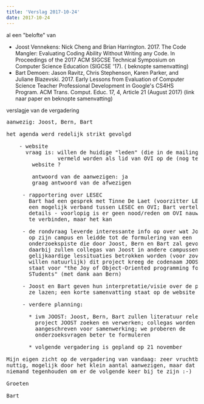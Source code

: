 ```yaml
---
title: 'Verslag 2017-10-24'
date: 2017-10-24
---
```


al een "belofte" van

- Joost Vennekens: Nick Cheng and Brian Harrington. 2017. The Code Mangler: Evaluating Coding Ability Without Writing any Code. In Proceedings of the 2017 ACM SIGCSE Technical Symposium on Computer Science Education (SIGCSE '17). ( beknopte samenvatting)
- Bart Demoen: Jason Ravitz, Chris Stephenson, Karen Parker, and Juliane Blazevski. 2017. Early Lessons from Evaluation of Computer Science Teacher Professional Development in Google's CS4HS Program. ACM Trans. Comput. Educ. 17, 4, Article 21 (August 2017) (link naar paper en beknopte samenvatting)

verslagje van de vergadering

<pre>
aanwezig: Joost, Bern, Bart

het agenda werd redelijk strikt gevolgd

    - website
      vraag is: willen de huidige "leden" (die in de mailing list)
                vermeld worden als lid van OVI op de (nog te maken)
        website ?

        antwoord van de aanwezigen: ja
        graag antwoord van de afwezigen

     - rapportering over LESEC
       Bart had een gesprek met Tinne De Laet (voorzitter LESEC) over
       een mogelijk verband tussen LESEC en OVI; Bart vertelt wat meer
       details - voorlopig is er geen nood/reden om OVI nauwer met LESEC
       te verbinden, maar het kan

     - de rondvraag leverde interessante info op over wat Joost doet
       op zijn campus en leidde tot de formulering van een
       onderzoekspiste die door Joost, Bern en Bart zal gevolgd worden
       daarbij zullen collegas van Joost in andere campussen en
       gelijkaardige lessituaties betrokken worden (voor zover zij dat
       willen natuurlijk) dit project kreeg de codenaam JOOST wat
       staat voor "the Joy of Object-Oriented programming for
       STudents" (met dank aan Bern)
       
     - Joost en Bart geven hun interpretatie/visie over de paper die
       ze lazen; een korte samenvatting staat op de website (onderaan)

     - verdere planning:

       * ivm JOOST: Joost, Bern, Bart zullen literatuur relevant voor
         project JOOST zoeken en verwerken; collegas worden
         aangeschreven voor samenwerking; we proberen de
         onderzoeksvragen beter te formuleren

       * volgende vergadering is gepland op 21 november

Mijn eigen zicht op de vergadering van vandaag: zeer vruchtbaar en
nuttig, mogelijk door het klein aantal aanwezigen, maar dat moet
niemand tegenhouden om er de volgende keer bij te zijn :-)

Groeten

Bart
</pre>